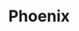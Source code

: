 ---
title:  "Phoenix"
metadate: "hide"
categories: [ Elementals, Fire ]
image: "/assets/images/minis/elementals/Phoenix.png"
---
